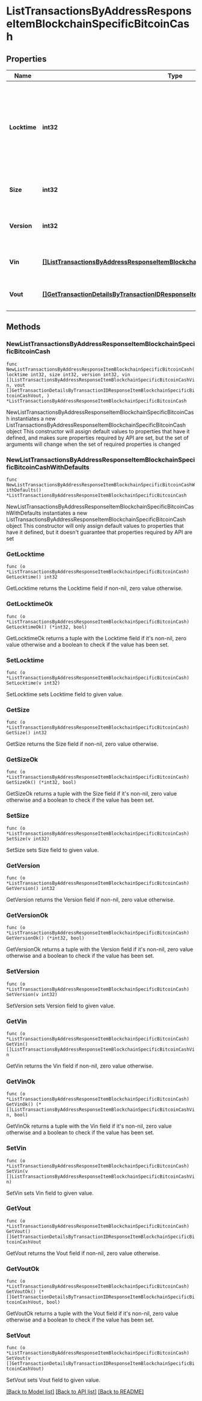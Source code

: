 # ListTransactionsByAddressResponseItemBlockchainSpecificBitcoinCash

## Properties

Name | Type | Description | Notes
------------ | ------------- | ------------- | -------------
**Locktime** | **int32** | Represents the locktime on the transaction on the specific blockchain, i.e. the blockheight at which the transaction is valid. | 
**Size** | **int32** | Represents the total size of this transaction. | 
**Version** | **int32** | Represents the transaction&#39;s version number. | 
**Vin** | [**[]ListTransactionsByAddressResponseItemBlockchainSpecificBitcoinCashVin**](ListTransactionsByAddressResponseItemBlockchainSpecificBitcoinCashVin.md) | Represents the transaction inputs. | 
**Vout** | [**[]GetTransactionDetailsByTransactionIDResponseItemBlockchainSpecificBitcoinCashVout**](GetTransactionDetailsByTransactionIDResponseItemBlockchainSpecificBitcoinCashVout.md) | Represents the transaction outputs. | 

## Methods

### NewListTransactionsByAddressResponseItemBlockchainSpecificBitcoinCash

`func NewListTransactionsByAddressResponseItemBlockchainSpecificBitcoinCash(locktime int32, size int32, version int32, vin []ListTransactionsByAddressResponseItemBlockchainSpecificBitcoinCashVin, vout []GetTransactionDetailsByTransactionIDResponseItemBlockchainSpecificBitcoinCashVout, ) *ListTransactionsByAddressResponseItemBlockchainSpecificBitcoinCash`

NewListTransactionsByAddressResponseItemBlockchainSpecificBitcoinCash instantiates a new ListTransactionsByAddressResponseItemBlockchainSpecificBitcoinCash object
This constructor will assign default values to properties that have it defined,
and makes sure properties required by API are set, but the set of arguments
will change when the set of required properties is changed

### NewListTransactionsByAddressResponseItemBlockchainSpecificBitcoinCashWithDefaults

`func NewListTransactionsByAddressResponseItemBlockchainSpecificBitcoinCashWithDefaults() *ListTransactionsByAddressResponseItemBlockchainSpecificBitcoinCash`

NewListTransactionsByAddressResponseItemBlockchainSpecificBitcoinCashWithDefaults instantiates a new ListTransactionsByAddressResponseItemBlockchainSpecificBitcoinCash object
This constructor will only assign default values to properties that have it defined,
but it doesn't guarantee that properties required by API are set

### GetLocktime

`func (o *ListTransactionsByAddressResponseItemBlockchainSpecificBitcoinCash) GetLocktime() int32`

GetLocktime returns the Locktime field if non-nil, zero value otherwise.

### GetLocktimeOk

`func (o *ListTransactionsByAddressResponseItemBlockchainSpecificBitcoinCash) GetLocktimeOk() (*int32, bool)`

GetLocktimeOk returns a tuple with the Locktime field if it's non-nil, zero value otherwise
and a boolean to check if the value has been set.

### SetLocktime

`func (o *ListTransactionsByAddressResponseItemBlockchainSpecificBitcoinCash) SetLocktime(v int32)`

SetLocktime sets Locktime field to given value.


### GetSize

`func (o *ListTransactionsByAddressResponseItemBlockchainSpecificBitcoinCash) GetSize() int32`

GetSize returns the Size field if non-nil, zero value otherwise.

### GetSizeOk

`func (o *ListTransactionsByAddressResponseItemBlockchainSpecificBitcoinCash) GetSizeOk() (*int32, bool)`

GetSizeOk returns a tuple with the Size field if it's non-nil, zero value otherwise
and a boolean to check if the value has been set.

### SetSize

`func (o *ListTransactionsByAddressResponseItemBlockchainSpecificBitcoinCash) SetSize(v int32)`

SetSize sets Size field to given value.


### GetVersion

`func (o *ListTransactionsByAddressResponseItemBlockchainSpecificBitcoinCash) GetVersion() int32`

GetVersion returns the Version field if non-nil, zero value otherwise.

### GetVersionOk

`func (o *ListTransactionsByAddressResponseItemBlockchainSpecificBitcoinCash) GetVersionOk() (*int32, bool)`

GetVersionOk returns a tuple with the Version field if it's non-nil, zero value otherwise
and a boolean to check if the value has been set.

### SetVersion

`func (o *ListTransactionsByAddressResponseItemBlockchainSpecificBitcoinCash) SetVersion(v int32)`

SetVersion sets Version field to given value.


### GetVin

`func (o *ListTransactionsByAddressResponseItemBlockchainSpecificBitcoinCash) GetVin() []ListTransactionsByAddressResponseItemBlockchainSpecificBitcoinCashVin`

GetVin returns the Vin field if non-nil, zero value otherwise.

### GetVinOk

`func (o *ListTransactionsByAddressResponseItemBlockchainSpecificBitcoinCash) GetVinOk() (*[]ListTransactionsByAddressResponseItemBlockchainSpecificBitcoinCashVin, bool)`

GetVinOk returns a tuple with the Vin field if it's non-nil, zero value otherwise
and a boolean to check if the value has been set.

### SetVin

`func (o *ListTransactionsByAddressResponseItemBlockchainSpecificBitcoinCash) SetVin(v []ListTransactionsByAddressResponseItemBlockchainSpecificBitcoinCashVin)`

SetVin sets Vin field to given value.


### GetVout

`func (o *ListTransactionsByAddressResponseItemBlockchainSpecificBitcoinCash) GetVout() []GetTransactionDetailsByTransactionIDResponseItemBlockchainSpecificBitcoinCashVout`

GetVout returns the Vout field if non-nil, zero value otherwise.

### GetVoutOk

`func (o *ListTransactionsByAddressResponseItemBlockchainSpecificBitcoinCash) GetVoutOk() (*[]GetTransactionDetailsByTransactionIDResponseItemBlockchainSpecificBitcoinCashVout, bool)`

GetVoutOk returns a tuple with the Vout field if it's non-nil, zero value otherwise
and a boolean to check if the value has been set.

### SetVout

`func (o *ListTransactionsByAddressResponseItemBlockchainSpecificBitcoinCash) SetVout(v []GetTransactionDetailsByTransactionIDResponseItemBlockchainSpecificBitcoinCashVout)`

SetVout sets Vout field to given value.



[[Back to Model list]](../README.md#documentation-for-models) [[Back to API list]](../README.md#documentation-for-api-endpoints) [[Back to README]](../README.md)


